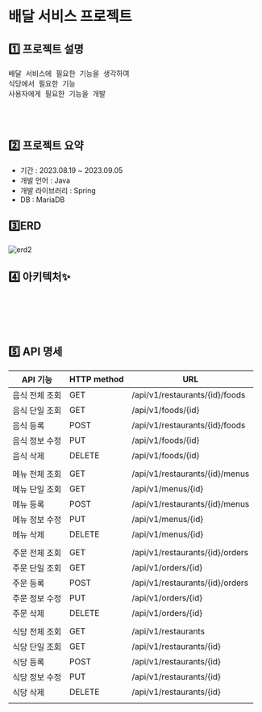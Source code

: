# 배달 서비스 프로젝트

## 1️⃣ 프로젝트 설명
<pre>
배달 서비스에 필요한 기능을 생각하여
식당에서 필요한 기능
사용자에게 필요한 기능을 개발
</pre>

</br></br>

## 2️⃣ 프로젝트 요약

* 기간 :  2023.08.19 ~ 2023.09.05
* 개발 언어 : Java
* 개발 라이브러리 : Spring
* DB : MariaDB


## 3️⃣ERD

![erd2](https://github.com/galaxian/food-delivery-service/assets/94841127/afe10571-d1bf-4cd4-9453-9509cdb60ad3)


## 4️⃣ 아키텍처✨

<pre>

</pre>

</br></br>


## 5️⃣ API 명세

| API 기능   | HTTP method | URL                             |
|----------|-------------|---------------------------------|
| 음식 전체 조회 | GET         | /api/v1/restaurants/{id}/foods  |
| 음식 단일 조회 | GET         | /api/v1/foods/{id}              |
| 음식 등록    | POST        | /api/v1/restaurants/{id}/foods  |
| 음식 정보 수정 | PUT         | /api/v1/foods/{id}              |
| 음식 삭제    | DELETE      | /api/v1/foods/{id}              |
 ||||
| 메뉴 전체 조회 | GET         | /api/v1/restaurants/{id}/menus  |
| 메뉴 단일 조회 | GET         | /api/v1/menus/{id}              |
| 메뉴 등록    | POST        | /api/v1/restaurants/{id}/menus  |
| 메뉴 정보 수정 | PUT         | /api/v1/menus/{id}              |
| 메뉴 삭제    | DELETE      | /api/v1/menus/{id}              |
||||
| 주문 전체 조회 | GET         | /api/v1/restaurants/{id}/orders |
| 주문 단일 조회 | GET         | /api/v1/orders/{id}             |
| 주문 등록    | POST        | /api/v1/restaurants/{id}/orders |
| 주문 정보 수정 | PUT         | /api/v1/orders/{id}             |
| 주문 삭제    | DELETE      | /api/v1/orders/{id}             |
||||
| 식당 전체 조회 | GET         | /api/v1/restaurants             |
| 식당 단일 조회 | GET         | /api/v1/restaurants/{id}        |
| 식당 등록    | POST        | /api/v1/restaurants/{id}        |
| 식당 정보 수정 | PUT         | /api/v1/restaurants/{id}        |
| 식당 삭제    | DELETE      | /api/v1/restaurants/{id}        |
||||


